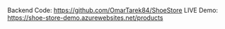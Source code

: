 Backend Code: https://github.com/OmarTarek84/ShoeStore
LIVE Demo: https://shoe-store-demo.azurewebsites.net/products
